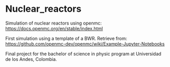 # Nuclear_reactors
Simulation of nuclear reactors using openmc: https://docs.openmc.org/en/stable/index.html

First simulation using a template of a BWR. Retrieve from: https://github.com/openmc-dev/openmc/wiki/Example-Jupyter-Notebooks

Final project for the bachelor of science in physic program at Universidad de los Andes, Colombia.
